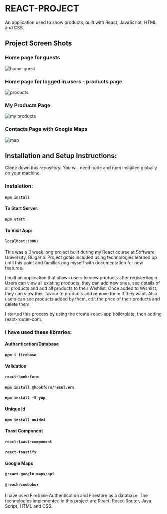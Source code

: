 # REACT-PROJECT

An application used to show products, built with React, JavaScript, HTML and CSS.

## Project Screen Shots

### Home page for guests

![home-guest](https://user-images.githubusercontent.com/79860332/113493344-1ecc6500-94e7-11eb-8a95-afb02e2244d1.jpg)


### Home page for logged in users - products page

![products](https://user-images.githubusercontent.com/79860332/113493260-77e7c900-94e6-11eb-9e50-a1a3125e4d7e.jpg)


### My Products Page

![my products](https://user-images.githubusercontent.com/79860332/113493300-c72df980-94e6-11eb-8494-c768d85b0655.jpg)


### Contacts Page with Google Maps

![map](https://user-images.githubusercontent.com/79860332/113493307-d319bb80-94e6-11eb-8dc8-3519a3f2b48a.jpg)


## Installation and Setup Instructions:

Clone down this repository. You will need node and npm installed globally on your machine.

### Instalation:

#### `npm install`

#### To Start Server:

#### `npm start`

#### To Visit App:

#### `localhost:3000/`

This was a 3 week long project built during my React course at Software University, Bulgaria. 
Project goals included using technologies learned up until this point and familiarizing myself with documentation for new features.

I built an application that allows users to view products after register/login. 
Users can view all existing products, they can add new ones, see details of all products and add all products to their Wishlist. 
Once added to Wishlist, they can view their favourite products and remove them if they want. 
Also users can see products added by them, edit the price of their products and delete them.

I started this process by using the create-react-app boilerplate, then adding react-router-dom. 

### I have used these libraries:

#### Authentication/Database
#### `npm i firebase`

#### Validation
#### `react-hook-form`
#### `npm install @hookform/resolvers`
#### `npm install -S yup`

#### Unique id
#### `npm install uuidv4`

#### Toast Component
#### `react-toast-component`
#### `react-toastify`

#### Google Maps
#### `@react-google-maps/api`
#### `@reach/combobox`

I have used Firebase Authentication and Firestore as a database.
The technologies implemented in this project are React, React-Router, Java Script, HTML and CSS.
